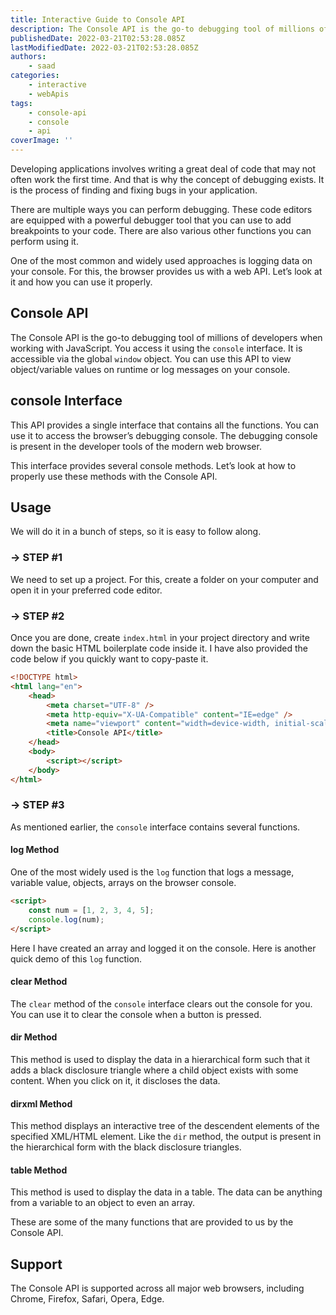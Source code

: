 ```yaml
---
title: Interactive Guide to Console API
description: The Console API is the go-to debugging tool of millions of developers when working with JavaScript. You access it using the console interface. Let's take a look at what it is and how you can properly use it.
publishedDate: 2022-03-21T02:53:28.085Z
lastModifiedDate: 2022-03-21T02:53:28.085Z
authors:
    - saad
categories:
    - interactive
    - webApis
tags:
    - console-api
    - console
    - api
coverImage: ''
---
```


<Lead>

Developing applications involves writing a great deal of code that may not often work the first time. And that is why the concept of debugging exists. It is the process of finding and fixing bugs in your application.

</Lead>

There are multiple ways you can perform debugging. These code editors are equipped with a powerful debugger tool that you can use to add breakpoints to your code. There are also various other functions you can perform using it.

One of the most common and widely used approaches is logging data on your console. For this, the browser provides us with a web API. Let’s look at it and how you can use it properly.

## Console API

The Console API is the go-to debugging tool of millions of developers when working with JavaScript. You access it using the `console` interface. It is accessible via the global `window` object. You can use this API to view object/variable values on runtime or log messages on your console.

## console Interface

This API provides a single interface that contains all the functions. You can use it to access the browser’s debugging console. The debugging console is present in the developer tools of the modern web browser.

This interface provides several console methods. Let’s look at how to properly use these methods with the Console API.

## Usage

We will do it in a bunch of steps, so it is easy to follow along.

### → STEP #1

We need to set up a project. For this, create a folder on your computer and open it in your preferred code editor.

### → STEP #2

Once you are done, create `index.html` in your project directory and write down the basic HTML boilerplate code inside it. I have also provided the code below if you quickly want to copy-paste it.

```html
<!DOCTYPE html>
<html lang="en">
	<head>
		<meta charset="UTF-8" />
		<meta http-equiv="X-UA-Compatible" content="IE=edge" />
		<meta name="viewport" content="width=device-width, initial-scale=1.0" />
		<title>Console API</title>
	</head>
	<body>
		<script></script>
	</body>
</html>
```

### → STEP #3

As mentioned earlier, the `console` interface contains several functions.

#### log Method

One of the most widely used is the `log` function that logs a message, variable value, objects, arrays on the browser console.

```html
<script>
	const num = [1, 2, 3, 4, 5];
	console.log(num);
</script>
```

Here I have created an array and logged it on the console. Here is another quick demo of this `log` function.

<LearnConsoleAPI showLog />

#### clear Method

The `clear` method of the `console` interface clears out the console for you. You can use it to clear the console when a button is pressed.

<LearnConsoleAPI showClear />

#### dir Method

This method is used to display the data in a hierarchical form such that it adds a black disclosure triangle where a child object exists with some content. When you click on it, it discloses the data.

<LearnConsoleAPI showDir />

#### dirxml Method

This method displays an interactive tree of the descendent elements of the specified XML/HTML element. Like the `dir` method, the output is present in the hierarchical form with the black disclosure triangles.

<LearnConsoleAPI showDirXML />

#### table Method

This method is used to display the data in a table. The data can be anything from a variable to an object to even an array.

<LearnConsoleAPI showTable />

These are some of the many functions that are provided to us by the Console API.

## Support

The Console API is supported across all major web browsers, including Chrome, Firefox, Safari, Opera, Edge.
